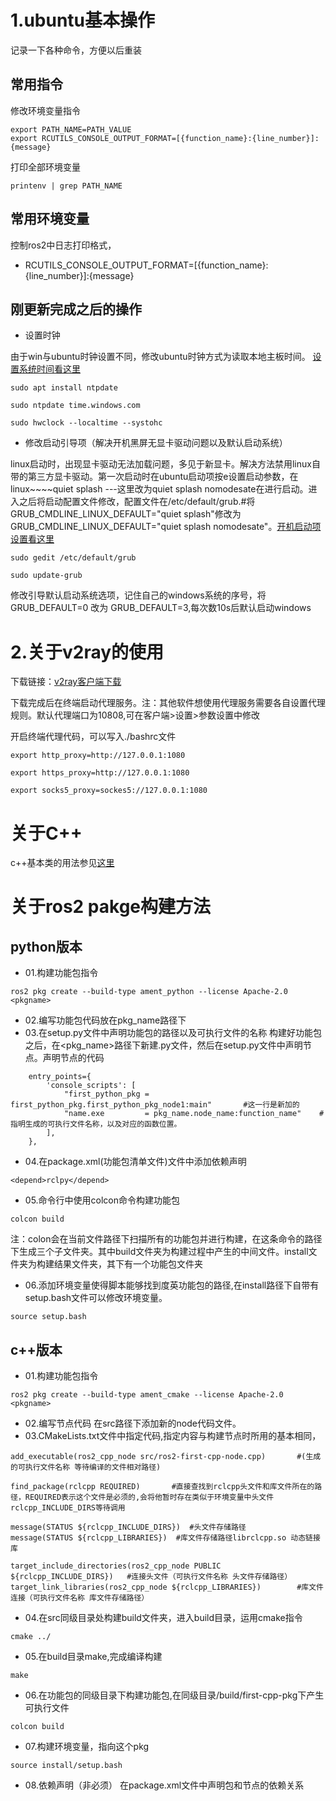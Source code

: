# 1.ubuntu基本操作
记录一下各种命令，方便以后重装
## 常用指令
修改环境变量指令
```
export PATH_NAME=PATH_VALUE
export RCUTILS_CONSOLE_OUTPUT_FORMAT=[{function_name}:{line_number}]:{message}
```
打印全部环境变量
```
printenv | grep PATH_NAME
```

## 常用环境变量
控制ros2中日志打印格式，

- RCUTILS_CONSOLE_OUTPUT_FORMAT=[{function_name}:{line_number}]:{message}
## 刚更新完成之后的操作

- 设置时钟

由于win与ubuntu时钟设置不同，修改ubuntu时钟方式为读取本地主板时间。
[设置系统时间看这里](https://www.bilibili.com/video/BV1554y1n7zv)

```
sudo apt install ntpdate
```
```
sudo ntpdate time.windows.com
```
```
sudo hwclock --localtime --systohc
```

- 修改启动引导项（解决开机黑屏无显卡驱动问题以及默认启动系统）

linux启动时，出现显卡驱动无法加载问题，多见于新显卡。解决方法禁用linux自带的第三方显卡驱动。第一次启动时在ubuntu启动项按e设置启动参数，在linux~~~~quiet splash ---这里改为quiet splash nomodesate在进行启动。进入之后将启动配置文件修改，配置文件在/etc/default/grub.#将GRUB_CMDLINE_LINUX_DEFAULT="quiet splash"修改为
GRUB_CMDLINE_LINUX_DEFAULT="quiet splash nomodesate"。[开机启动项设置看这里](https://www.bilibili.com/video/BV1554y1n7zv)
```
sudo gedit /etc/default/grub
```
```
sudo update-grub
```
修改引导默认启动系统选项，记住自己的windows系统的序号，将GRUB_DEFAULT=0 改为 GRUB_DEFAULT=3,每次数10s后默认启动windows

# 2.关于v2ray的使用
下载链接：[v2ray客户端下载](https://github.com/selierlin/Share-SSR-V2ray/wiki/Linux%E4%BD%BF%E7%94%A8SS)

下载完成后在终端启动代理服务。注：其他软件想使用代理服务需要各自设置代理规则。默认代理端口为10808,可在客户端>设置>参数设置中修改

开启终端代理代码，可以写入./bashrc文件
```
export http_proxy=http://127.0.0.1:1080
```
```
export https_proxy=http://127.0.0.1:1080
```
```
export socks5_proxy=sockes5://127.0.0.1:1080
```
# 关于C++
c++基本类的用法参见[这里](./07-cpp-learning/cpp-learn/src/cpp-learn.cpp)
# 关于ros2 pakge构建方法
## python版本
- 01.构建功能包指令
```
ros2 pkg create --build-type ament_python --license Apache-2.0 <pkgname>
```
- 02.编写功能包代码放在pkg_name路径下
- 03.在setup.py文件中声明功能包的路径以及可执行文件的名称
构建好功能包之后，在<pkg_name>路径下新建.py文件，然后在setup.py文件中声明节点。声明节点的代码
```
    entry_points={
        'console_scripts': [
            "first_python_pkg = first_python_pkg.first_python_pkg_node1:main"       #这一行是新加的
            "name.exe         = pkg_name.node_name:function_name"    #指明生成的可执行文件名称，以及对应的函数位置。
        ],
    },
```
- 04.在package.xml(功能包清单文件)文件中添加依赖声明
```
<depend>rclpy</depend>
```
- 05.命令行中使用colcon命令构建功能包
```
colcon build
```
注：colon会在当前文件路径下扫描所有的功能包并进行构建，在这条命令的路径下生成三个子文件夹。其中build文件夹为构建过程中产生的中间文件。install文件夹为构建结果文件夹，其下有一个功能包文件夹
- 06.添加环境变量使得脚本能够找到度英功能包的路径,在install路径下自带有setup.bash文件可以修改环境变量。
```
source setup.bash
```
## c++版本
- 01.构建功能包指令
```
ros2 pkg create --build-type ament_cmake --license Apache-2.0 <pkgname>
```
- 02.编写节点代码
在src路径下添加新的node代码文件。
- 03.CMakeLists.txt文件中指定代码,指定内容与构建节点时所用的基本相同，
```
add_executable(ros2_cpp_node src/ros2-first-cpp-node.cpp)       #(生成的可执行文件名称 等待编译的文件相对路径)

find_package(rclcpp REQUIRED)       #直接查找到rclcpp头文件和库文件所在的路径，REQUIRED表示这个文件是必须的,会将他暂时存在类似于环境变量中头文件rclcpp_INCLUDE_DIRS等待调用

message(STATUS ${rclcpp_INCLUDE_DIRS})  #头文件存储路径
message(STATUS ${rclcpp_LIBRARIES})  #库文件存储路径librclcpp.so 动态链接库

target_include_directories(ros2_cpp_node PUBLIC ${rclcpp_INCLUDE_DIRS})   #连接头文件（可执行文件名称 头文件存储路径）
target_link_libraries(ros2_cpp_node ${rclcpp_LIBRARIES})        #库文件连接（可执行文件名称 库文件存储路径）
```
- 04.在src同级目录处构建build文件夹，进入build目录，运用cmake指令
```
cmake ../
```
- 05.在build目录make,完成编译构建
```
make
```
- 06.在功能包的同级目录下构建功能包,在同级目录/build/first-cpp-pkg下产生可执行文件
```
colcon build
```
- 07.构建环境变量，指向这个pkg
```
source install/setup.bash
```
- 08.依赖声明（非必须）
在package.xml文件中声明包和节点的依赖关系




